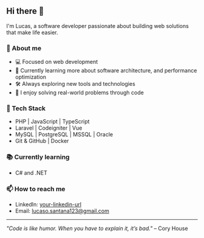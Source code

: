## Hi there 👋

I'm Lucas, a software developer passionate about building web solutions that make life easier.

### 🚀 About me
- 💻 Focused on web development
- 🌱 Currently learning more about software architecture, and performance optimization
- 🛠️ Always exploring new tools and technologies
- 🎯 I enjoy solving real-world problems through code

### 🧰 Tech Stack
- PHP | JavaScript | TypeScript  
- Laravel | Codeigniter | Vue  
- MySQL | PostgreSQL | MSSQL | Oracle
- Git & GitHub | Docker 

### 📚 Currently learning
- C# and .NET  

### 📫 How to reach me
- LinkedIn: [your-linkedin-url](https://www.linkedin.com/in/lucasolivsantana)
- Email: lucaso.santana123@gmail.com

---

*"Code is like humor. When you have to explain it, it’s bad."* – Cory House
